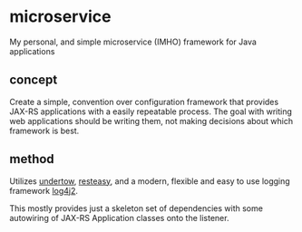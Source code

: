 # microservice
My personal, and simple microservice (IMHO) framework for Java applications

## concept

Create a simple, convention over configuration framework that provides
JAX-RS applications with a easily repeatable process.  The goal with writing
web applications should be writing them, not making decisions about which
framework is best.

## method

Utilizes [undertow](http://undertow.io), [resteasy](http://resteasy.jboss.org),
and a modern, flexible and easy to use logging framework [log4j2](http://logging.apache.org/log4j/2.x/).

This mostly provides just a skeleton set of dependencies with some autowiring
of JAX-RS Application classes onto the listener.